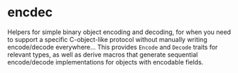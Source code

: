 # encdec

Helpers for simple binary object encoding and decoding, for when you need to support a specific C-object-like protocol without manually writing encode/decode everywhere...
This provides `Encode` and `Decode` traits for relevant types, as well as derive macros that generate sequential encode/decode implementations for objects with encodable fields.

